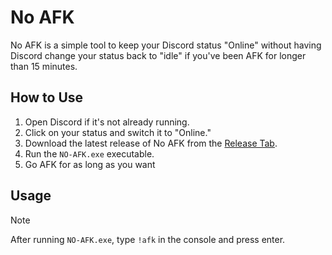 # No AFK

No AFK is a simple tool to keep your Discord status "Online" without having Discord change your status back to "idle" if you've been AFK for longer than 15 minutes.

## How to Use

1. Open Discord if it's not already running.
2. Click on your status and switch it to "Online."
3. Download the latest release of No AFK from the [Release Tab](https://github.com/fate-inc/No-AFK/releases/tag/yes).
4. Run the `NO-AFK.exe` executable.
5. Go AFK for as long as you want

## Usage
> [!NOTE]
After running `NO-AFK.exe`, type `!afk` in the console and press enter.
